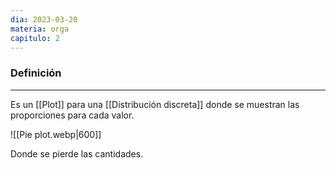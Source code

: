 ```yaml
---
dia: 2023-03-20
materia: orga
capitulo: 2
---
```

### Definición
---
Es un [[Plot]] para una [[Distribución discreta]] donde se muestran las proporciones para cada valor.

![[Pie plot.webp|600]]

Donde se pierde las cantidades.